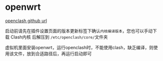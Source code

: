 # openwrt

[openclash github url](https://github.com/vernesong/OpenClash/releases)

启动前请先在插件设置页面的版本更新标签下确认`内核编译版本`，您也可以手动下载 Clash内核 后解压到 `/etc/openclash/core/`文件夹

虚拟机里面安装openwrt，运行openclash时，不能使用clash，缺乏编译，则使用该文件，放到合适路径后，再运行启动即可